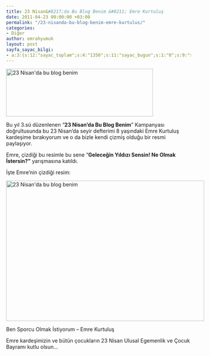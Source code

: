 ```yaml
---
title: 23 Nisan&#8217;da Bu Blog Benim &#8211; Emre Kurtuluş
date: 2011-04-23 00:00:00 +03:00
permalink: "/23-nisanda-bu-blog-benim-emre-kurtulus/"
categories:
- Diğer
author: emrahyumuk
layout: post
sayfa_sayac_bilgi:
- a:3:{s:12:"sayac_toplam";s:4:"1350";s:11:"sayac_bugun";s:1:"0";s:9:"son_okuma";s:10:"1364895187";}
---
```


<img title="23 Nisan'da bu blog benim" src="http://dl.dropbox.com/u/21850338/EmrahYumuk.com/23-Nisanda-Bu-Blog-Benim.jpg" alt="23 Nisan'da bu blog benim" width="400" height="130" />

Bu yıl 3.sü düzenlenen &#8220;**23 Nisan&#8217;da Bu Blog Benim**&#8221; Kampanyası doğrultusunda bu 23 Nisan&#8217;da seyir defterimi 8 yaşındaki Emre Kurtuluş kardeşime bırakıyorum ve o da bizle kendi çizmiş olduğu bir resmi paylaşıyor.

Emre, çizdiği bu resimle bu sene &#8220;**Geleceğin Yıldızı Sensin! Ne Olmak İstersin?&#8221;** yarışmasına katıldı.

İşte Emre&#8217;nin çizdiği resim:

<!--more-->

<div class="wp-caption alignnone" style="width: 550px">
  <a href="http://dl.dropbox.com/u/21850338/EmrahYumuk.com/Emre-8.JPG"><img title="Emre Kurtuluş - Ben sporcu olmak istiyorum" src="http://dl.dropbox.com/u/21850338/EmrahYumuk.com/Emre-8.JPG" alt="23 Nisan'da bu blog benim" width="540" height="383" /></a> <p class="wp-caption-text">
    Ben Sporcu Olmak İstiyorum &#8211; Emre Kurtuluş
  </p>
</div>

Emre kardeşimizin ve bütün çocukların 23 Nisan Ulusal Egemenlik ve Çocuk Bayramı kutlu olsun&#8230;